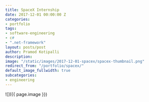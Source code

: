 ```yaml
---
title: SpaceX Internship
date: 2017-12-01 00:00:00 Z
categories:
- portfolio
tags:
- software-engineering
- c#
- ".net-framework"
layout: posts/post
author: Pramod Kotipalli
description: 
image: "/static/images/2017-12-01-spacex/spacex-thumbnail.png"
redirect_from: "/portfolio/spacex/"
default_image_fullwidth: true
subcategories:
- engineering
---
```


![]({{ page.image }})
